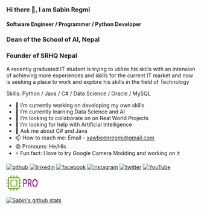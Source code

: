 ### Hi there 👋, I am Sabin Regmi
#### Software Engineer / Programmer / Python Developer
### Dean of the School of AI, Nepal
### Founder of SRHQ Nepal
A recently graduated IT student is trying to utilize his skills with an intension of achieving more experiences and skills for the current IT market and now is seeking a place to work and explore his skills in the field of Technology

Skills: Python / Java / C# / Data Science / Oracle / MySQL 

- 🔭 I’m currently working on developing my own skills 
- 🌱 I’m currently learning Data Science and AI 
- 👯 I’m looking to collaborate on on Real World Projects 
- 🤔 I’m looking for help with Artificial Intelligence 
- 💬 Ask me about C# and Java 
- 📫 How to reach me: Email - xawbeenregmi@gmail.com 
- 😄 Pronouns: He/His 
- ⚡ Fun fact: I love to try Google Camera Modding and working on it 


[<img src='https://cdn.jsdelivr.net/npm/simple-icons@3.0.1/icons/github.svg' alt='github' height='40'>](https://github.com/https://github.com/xawbeenregmi)  [<img src='https://cdn.jsdelivr.net/npm/simple-icons@3.0.1/icons/linkedin.svg' alt='linkedin' height='40'>](https://www.linkedin.com/in/xawbeenregmi//)  [<img src='https://cdn.jsdelivr.net/npm/simple-icons@3.0.1/icons/facebook.svg' alt='facebook' height='40'>](https://www.facebook.com/xawbeenregmi1996/)  [<img src='https://cdn.jsdelivr.net/npm/simple-icons@3.0.1/icons/instagram.svg' alt='instagram' height='40'>](https://www.instagram.com/xawbeenregmi/?hl=en/)  [<img src='https://cdn.jsdelivr.net/npm/simple-icons@3.0.1/icons/twitter.svg' alt='twitter' height='40'>](https://twitter.com/RegmiXawbeen)  [<img src='https://cdn.jsdelivr.net/npm/simple-icons@3.0.1/icons/youtube.svg' alt='YouTube' height='40'>](https://www.youtube.com/channel/UCDhLP1K9BQMESxyl-6aFKjQ?view_as=subscriber)  

<a href='https://docs.github.com/en/developers'><img src='https://raw.githubusercontent.com/acervenky/animated-github-badges/master/assets/devbadge.gif' width='40' height='40'></a> <a href='https://github.com/pricing'><img src='https://raw.githubusercontent.com/acervenky/animated-github-badges/master/assets/pro.gif' width='40' height='40'></a>

[![Sabin's github stats](https://github-readme-stats.vercel.app/api?username=xawbeenregmi)](https://github.com/anuraghazra/github-readme-stats)

